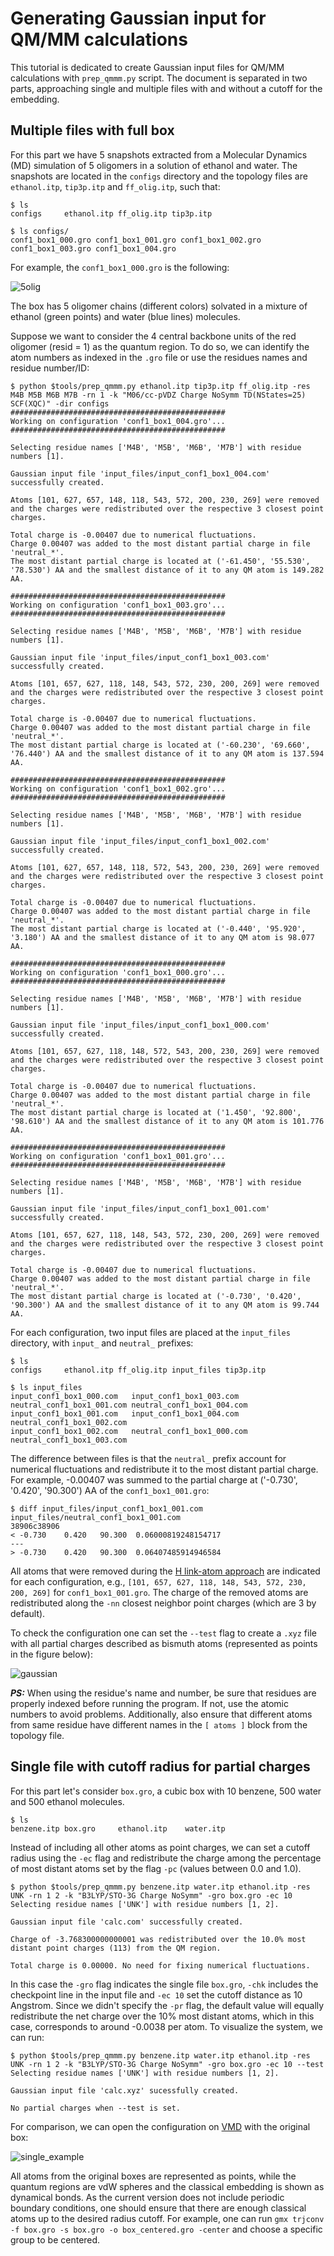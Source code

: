 # Generating Gaussian input for QM/MM calculations

This tutorial is dedicated to create Gaussian input files for QM/MM calculations with `prep_qmmm.py` script. The document is separated in two parts, approaching single and multiple files with and without a cutoff for the embedding. 

## Multiple files with full box

For this part we have 5 snapshots extracted from a Molecular Dynamics (MD) simulation of 5 oligomers in a solution of ethanol and water. The snapshots are located in the `configs` directory and the topology files are `ethanol.itp`, `tip3p.itp` and `ff_olig.itp`, such that:

```
$ ls
configs     ethanol.itp ff_olig.itp tip3p.itp
```
```
$ ls configs/
conf1_box1_000.gro conf1_box1_001.gro conf1_box1_002.gro conf1_box1_003.gro conf1_box1_004.gro
```

For example, the `conf1_box1_000.gro` is the following:

![5olig](images/5olig.png)

The box has 5 oligomer chains (different colors) solvated in a mixture of ethanol (green points) and water (blue lines) molecules.  

Suppose we want to consider the 4 central backbone units of the red oligomer (resid = 1) as the quantum region. To do so, we can identify the atom numbers as indexed in the `.gro` file or use the residues names and residue number/ID:

```
$ python $tools/prep_qmmm.py ethanol.itp tip3p.itp ff_olig.itp -res M4B M5B M6B M7B -rn 1 -k "M06/cc-pVDZ Charge NoSymm TD(NStates=25) SCF(XQC)" -dir configs
################################################
Working on configuration 'conf1_box1_004.gro'...
################################################

Selecting residue names ['M4B', 'M5B', 'M6B', 'M7B'] with residue numbers [1].

Gaussian input file 'input_files/input_conf1_box1_004.com' successfully created.

Atoms [101, 627, 657, 148, 118, 543, 572, 200, 230, 269] were removed and the charges were redistributed over the respective 3 closest point charges.

Total charge is -0.00407 due to numerical fluctuations.
Charge 0.00407 was added to the most distant partial charge in file 'neutral_*'.
The most distant partial charge is located at ('-61.450', '55.530', '78.530') AA and the smallest distance of it to any QM atom is 149.282 AA.

################################################
Working on configuration 'conf1_box1_003.gro'...
################################################

Selecting residue names ['M4B', 'M5B', 'M6B', 'M7B'] with residue numbers [1].

Gaussian input file 'input_files/input_conf1_box1_003.com' successfully created.

Atoms [101, 657, 627, 118, 148, 543, 572, 230, 200, 269] were removed and the charges were redistributed over the respective 3 closest point charges.

Total charge is -0.00407 due to numerical fluctuations.
Charge 0.00407 was added to the most distant partial charge in file 'neutral_*'.
The most distant partial charge is located at ('-60.230', '69.660', '76.440') AA and the smallest distance of it to any QM atom is 137.594 AA.

################################################
Working on configuration 'conf1_box1_002.gro'...
################################################

Selecting residue names ['M4B', 'M5B', 'M6B', 'M7B'] with residue numbers [1].

Gaussian input file 'input_files/input_conf1_box1_002.com' successfully created.

Atoms [101, 627, 657, 148, 118, 572, 543, 200, 230, 269] were removed and the charges were redistributed over the respective 3 closest point charges.

Total charge is -0.00407 due to numerical fluctuations.
Charge 0.00407 was added to the most distant partial charge in file 'neutral_*'.
The most distant partial charge is located at ('-0.440', '95.920', '3.180') AA and the smallest distance of it to any QM atom is 98.077 AA.

################################################
Working on configuration 'conf1_box1_000.gro'...
################################################

Selecting residue names ['M4B', 'M5B', 'M6B', 'M7B'] with residue numbers [1].

Gaussian input file 'input_files/input_conf1_box1_000.com' successfully created.

Atoms [101, 657, 627, 118, 148, 572, 543, 200, 230, 269] were removed and the charges were redistributed over the respective 3 closest point charges.

Total charge is -0.00407 due to numerical fluctuations.
Charge 0.00407 was added to the most distant partial charge in file 'neutral_*'.
The most distant partial charge is located at ('1.450', '92.800', '98.610') AA and the smallest distance of it to any QM atom is 101.776 AA.

################################################
Working on configuration 'conf1_box1_001.gro'...
################################################

Selecting residue names ['M4B', 'M5B', 'M6B', 'M7B'] with residue numbers [1].

Gaussian input file 'input_files/input_conf1_box1_001.com' successfully created.

Atoms [101, 657, 627, 118, 148, 543, 572, 230, 200, 269] were removed and the charges were redistributed over the respective 3 closest point charges.

Total charge is -0.00407 due to numerical fluctuations.
Charge 0.00407 was added to the most distant partial charge in file 'neutral_*'.
The most distant partial charge is located at ('-0.730', '0.420', '90.300') AA and the smallest distance of it to any QM atom is 99.744 AA.
```

For each configuration, two input files are placed at the `input_files` directory, with `input_` and `neutral_` prefixes:

```
$ ls
configs     ethanol.itp ff_olig.itp input_files tip3p.itp
```
```
$ ls input_files
input_conf1_box1_000.com   input_conf1_box1_003.com   neutral_conf1_box1_001.com neutral_conf1_box1_004.com
input_conf1_box1_001.com   input_conf1_box1_004.com   neutral_conf1_box1_002.com
input_conf1_box1_002.com   neutral_conf1_box1_000.com neutral_conf1_box1_003.com
```

The difference between files is that the `neutral_` prefix account for numerical fluctuations and redistribute it to the most distant partial charge. For example, -0.00407 was summed to the partial charge at ('-0.730', '0.420', '90.300') AA of the `conf1_box1_001.gro`:

```
$ diff input_files/input_conf1_box1_001.com input_files/neutral_conf1_box1_001.com
38906c38906
< -0.730	0.420	90.300	0.06000819248154717
---
> -0.730	0.420	90.300	0.06407485914946584
```

All atoms that were removed during the [H link-atom approach](https://doi.org/10.1002/anie.200802019) are indicated for each configuration, e.g., `[101, 657, 627, 118, 148, 543, 572, 230, 200, 269]` for `conf1_box1_001.gro`. The charge of the removed atoms are redistributed along the `-nn` closest neighbor point charges (which are 3 by default). 

To check the configuration one can set the `--test` flag to create a `.xyz` file with all partial charges described as bismuth atoms (represented as points in the figure below):

![gaussian](images/gaussian.png)

**_PS:_** When using the residue's name and number, be sure that residues are properly indexed before running the program. If not, use the atomic numbers to avoid problems. Additionally, also ensure that different atoms from same residue have different names in the `[ atoms ]` block from the topology file.

## Single file with cutoff radius for partial charges

For this part let's consider `box.gro`, a cubic box with 10 benzene, 500 water and 500 ethanol molecules. 

```
$ ls
benzene.itp box.gro     ethanol.itp    water.itp
```

Instead of including all other atoms as point charges, we can set a cutoff radius using the `-ec` flag and redistribute the charge among the percentage of most distant atoms set by the flag `-pc` (values between 0.0 and 1.0). 

```
$ python $tools/prep_qmmm.py benzene.itp water.itp ethanol.itp -res UNK -rn 1 2 -k "B3LYP/STO-3G Charge NoSymm" -gro box.gro -ec 10
Selecting residue names ['UNK'] with residue numbers [1, 2].

Gaussian input file 'calc.com' successfully created.

Charge of -3.768300000000001 was redistributed over the 10.0% most distant point charges (113) from the QM region.

Total charge is 0.00000. No need for fixing numerical fluctuations.
```

In this case the `-gro` flag indicates the single file `box.gro`, `-chk` includes the checkpoint line in the input file and `-ec 10` set the cutoff distance as 10 Angstrom. Since we didn't specify the `-pr` flag, the default value will equally redistribute the net charge over the 10% most distant atoms, which in this case, corresponds to around -0.0038 per atom. To visualize the system, we can run:

```
$ python $tools/prep_qmmm.py benzene.itp water.itp ethanol.itp -res UNK -rn 1 2 -k "B3LYP/STO-3G Charge NoSymm" -gro box.gro -ec 10 --test
Selecting residue names ['UNK'] with residue numbers [1, 2].

Gaussian input file 'calc.xyz' sucessfully created.

No partial charges when --test is set.
```

For comparison, we can open the configuration on [VMD](https://www.ks.uiuc.edu/Research/vmd/minitutorials/tachyonao/) with the original box:

![single_example](images/single_example.png)

All atoms from the original boxes are represented as points, while the quantum regions are vdW spheres and the classical embedding is shown as dynamical bonds. As the current version does not include periodic boundary conditions, one should ensure that there are enough classical atoms up to the desired radius cutoff. For example, one can run `gmx trjconv -f box.gro -s box.gro -o box_centered.gro -center` and choose a specific group to be centered.
